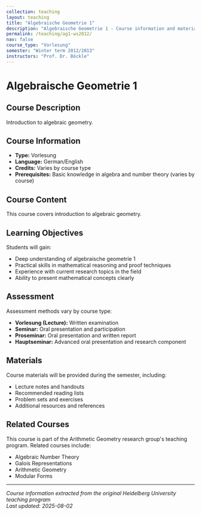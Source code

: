 ```yaml
---
collection: teaching
layout: teaching
title: "Algebraische Geometrie 1"
description: "Algebraische Geometrie 1 - Course information and materials."
permalink: /teaching/ag1-ws2012/
nav: false
course_type: "Vorlesung"
semester: "Winter term 2012/2013"
instructors: "Prof. Dr. Böckle"
---
```


# Algebraische Geometrie 1

## Course Description 

Introduction to algebraic geometry.

## Course Information 

- **Type:** Vorlesung
- **Language:** German/English
- **Credits:** Varies by course type
- **Prerequisites:** Basic knowledge in algebra and number theory (varies by course)

## Course Content 

This course covers introduction to algebraic geometry.

## Learning Objectives 

Students will gain:
- Deep understanding of algebraische geometrie 1
- Practical skills in mathematical reasoning and proof techniques
- Experience with current research topics in the field
- Ability to present mathematical concepts clearly

## Assessment 

Assessment methods vary by course type:
- **Vorlesung (Lecture):** Written examination
- **Seminar:** Oral presentation and participation
- **Proseminar:** Oral presentation and written report
- **Hauptseminar:** Advanced oral presentation and research component

## Materials 

Course materials will be provided during the semester, including:
- Lecture notes and handouts
- Recommended reading lists
- Problem sets and exercises
- Additional resources and references

## Related Courses 

This course is part of the Arithmetic Geometry research group's teaching program. Related courses include:
- Algebraic Number Theory
- Galois Representations
- Arithmetic Geometry
- Modular Forms

---

*Course information extracted from the original Heidelberg University teaching program*  
*Last updated: 2025-08-02*